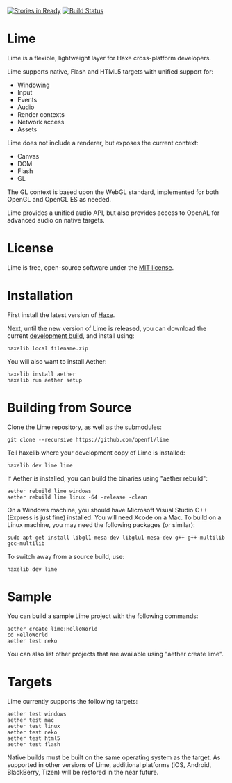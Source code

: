 [![Stories in Ready](https://badge.waffle.io/openfl/lime.png?label=ready)](https://waffle.io/openfl/lime) [![Build Status](https://travis-ci.org/openfl/lime.png?branch=master)](https://travis-ci.org/openfl/lime)

Lime
====

Lime is a flexible, lightweight layer for Haxe cross-platform developers.

Lime supports native, Flash and HTML5 targets with unified support for:

 * Windowing
 * Input
 * Events
 * Audio
 * Render contexts
 * Network access
 * Assets

Lime does not include a renderer, but exposes the current context:

 * Canvas
 * DOM
 * Flash
 * GL

The GL context is based upon the WebGL standard, implemented for both OpenGL and OpenGL ES as needed.

Lime provides a unified audio API, but also provides access to OpenAL for advanced audio on native targets.


License
=======

Lime is free, open-source software under the [MIT license](LICENSE.md).


Installation
============

First install the latest version of [Haxe](http://www.haxe.org/download).

Next, until the new version of Lime is released, you can download the current [development build](http://www.openfl.org/builds/lime), and install using:

    haxelib local filename.zip

You will also want to install Aether:

    haxelib install aether
    haxelib run aether setup


Building from Source
====================

Clone the Lime repository, as well as the submodules:

    git clone --recursive https://github.com/openfl/lime

Tell haxelib where your development copy of Lime is installed:

    haxelib dev lime lime

If Aether is installed, you can build the binaries using "aether rebuild":

    aether rebuild lime windows
    aether rebuild lime linux -64 -release -clean

On a Windows machine, you should have Microsoft Visual Studio C++ (Express is just fine) installed. You will need Xcode on a Mac. To build on a Linux machine, you may need the following packages (or similar):

    sudo apt-get install libgl1-mesa-dev libglu1-mesa-dev g++ g++-multilib gcc-multilib

To switch away from a source build, use:

    haxelib dev lime


Sample
======

You can build a sample Lime project with the following commands:

    aether create lime:HelloWorld
    cd HelloWorld
    aether test neko

You can also list other projects that are available using "aether create lime".


Targets
=======

Lime currently supports the following targets:

    aether test windows
    aether test mac
    aether test linux
    aether test neko
    aether test html5
    aether test flash

Native builds must be built on the same operating system as the target. As supported in other versions of Lime, additional platforms (iOS, Android, BlackBerry, Tizen) will be restored in the near future.
